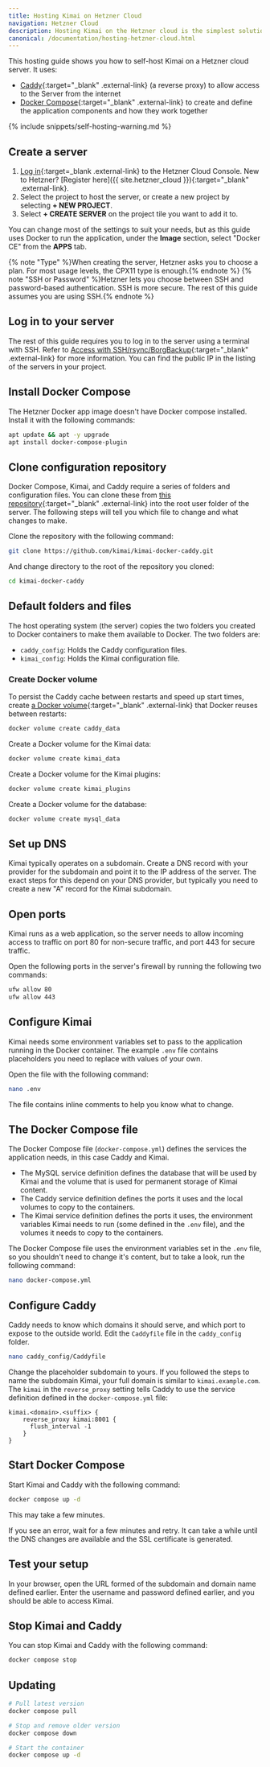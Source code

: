 ```yaml
---
title: Hosting Kimai on Hetzner Cloud
navigation: Hetzner Cloud
description: Hosting Kimai on the Hetzner cloud is the simplest solution available for self-hosting Kimai 
canonical: /documentation/hosting-hetzner-cloud.html
---
```


This hosting guide shows you how to self-host Kimai on a Hetzner cloud server. It uses:

* [Caddy](http://caddyserver.com){:target="_blank" .external-link} (a reverse proxy) to allow access to the Server from the internet
* [Docker Compose](https://docs.docker.com/compose/){:target="_blank" .external-link} to create and define the application components and how they work together

{% include snippets/self-hosting-warning.md %}
   
## Create a server
     
1. [Log in](https://console.hetzner.cloud/){:target=_blank .external-link} to the Hetzner Cloud Console. New to Hetzner? [Register here]({{ site.hetzner_cloud }}){:target="_blank" .external-link}.
2. Select the project to host the server, or create a new project by selecting **+ NEW PROJECT**.
3. Select **+ CREATE SERVER** on the project tile you want to add it to.

You can change most of the settings to suit your needs, but as this guide uses Docker to run the application, under the **Image** section, select "Docker CE" from the **APPS** tab.

{% note "Type" %}When creating the server, Hetzner asks you to choose a plan. For most usage levels, the CPX11 type is enough.{% endnote %}
{% note "SSH or Password" %}Hetzner lets you choose between SSH and password-based authentication. SSH is more secure. The rest of this guide assumes you are using SSH.{% endnote %}
   
## Log in to your server

The rest of this guide requires you to log in to the server using a terminal with SSH. Refer to [Access with SSH/rsync/BorgBackup](https://docs.hetzner.com/robot/storage-box/access/access-ssh-rsync-borg){:target="_blank" .external-link} for more information. You can find the public IP in the listing of the servers in your project.

## Install Docker Compose

The Hetzner Docker app image doesn't have Docker compose installed. Install it with the following commands:
 
```bash
apt update && apt -y upgrade
apt install docker-compose-plugin
```

## Clone configuration repository

Docker Compose, Kimai, and Caddy require a series of folders and configuration files. 
You can clone these from [this repository](https://github.com/kimai/kimai-docker-caddy){:target="_blank" .external-link} into the root user folder of the server. 
The following steps will tell you which file to change and what changes to make.

Clone the repository with the following command:

```bash
git clone https://github.com/kimai/kimai-docker-caddy.git
```

And change directory to the root of the repository you cloned:

```bash
cd kimai-docker-caddy
```

## Default folders and files

The host operating system (the server) copies the two folders you created to Docker containers to make them available to Docker. The two folders are:

- `caddy_config`: Holds the Caddy configuration files.
- `kimai_config`: Holds the Kimai configuration file.

### Create Docker volume

To persist the Caddy cache between restarts and speed up start times, create [a Docker volume](https://docs.docker.com/storage/volumes/){:target="_blank" .external-link} that Docker reuses between restarts:

```bash
docker volume create caddy_data
```

Create a Docker volume for the Kimai data:

```bash
docker volume create kimai_data
```

Create a Docker volume for the Kimai plugins:

```bash
docker volume create kimai_plugins
```

Create a Docker volume for the database:

```bash
docker volume create mysql_data
```

## Set up DNS

Kimai typically operates on a subdomain. 
Create a DNS record with your provider for the subdomain and point it to the IP address of the server. 
The exact steps for this depend on your DNS provider, but typically you need to create a new "A" record for the Kimai subdomain. 

## Open ports

Kimai runs as a web application, so the server needs to allow incoming access to traffic on port 80 for non-secure traffic, and port 443 for secure traffic.

Open the following ports in the server's firewall by running the following two commands:

```bash
ufw allow 80
ufw allow 443
```

## Configure Kimai

Kimai needs some environment variables set to pass to the application running in the Docker container. The example `.env` file contains placeholders you need to replace with values of your own.

Open the file with the following command:

```bash
nano .env
```

The file contains inline comments to help you know what to change.

## The Docker Compose file

The Docker Compose file (`docker-compose.yml`) defines the services the application needs, in this case Caddy and Kimai.

- The MySQL service definition defines the database that will be used by Kimai and the volume that is used for permanent storage of Kimai content.
- The Caddy service definition defines the ports it uses and the local volumes to copy to the containers.
- The Kimai service definition defines the ports it uses, the environment variables Kimai needs to run (some defined in the `.env` file), and the volumes it needs to copy to the containers.

The Docker Compose file uses the environment variables set in the `.env` file, so you shouldn't need to change it's content, but to take a look, run the following command:

```bash
nano docker-compose.yml
```

## Configure Caddy

Caddy needs to know which domains it should serve, and which port to expose to the outside world. 
Edit the `Caddyfile` file in the `caddy_config` folder.

```bash
nano caddy_config/Caddyfile
```

Change the placeholder subdomain to yours. 
If you followed the steps to name the subdomain Kimai, your full domain is similar to `kimai.example.com`. 
The `kimai` in the `reverse_proxy` setting tells Caddy to use the service definition defined in the `docker-compose.yml` file:

```text
kimai.<domain>.<suffix> {
    reverse_proxy kimai:8001 {
      flush_interval -1
    }
}
```

## Start Docker Compose

Start Kimai and Caddy with the following command:

```bash
docker compose up -d
```

This may take a few minutes.

If you see an error, wait for a few minutes and retry.
It can take a while until the DNS changes are available and the SSL certificate is generated.

## Test your setup

In your browser, open the URL formed of the subdomain and domain name defined earlier.
Enter the username and password defined earlier, and you should be able to access Kimai.

## Stop Kimai and Caddy

You can stop Kimai and Caddy with the following command:

```bash
docker compose stop
```

## Updating

```bash
# Pull latest version
docker compose pull

# Stop and remove older version
docker compose down

# Start the container
docker compose up -d
```
